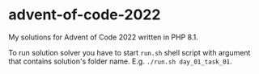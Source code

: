 # advent-of-code-2022

My solutions for Advent of Code 2022 written in PHP 8.1.

To run solution solver you have to start `run.sh` shell script with argument that contains solution's folder name.
E.g. `./run.sh day_01_task_01`.